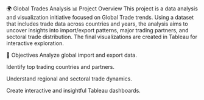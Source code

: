 🌍 Global Trades Analysis
📊 Project Overview
This project is a data analysis and visualization initiative focused on Global Trade trends. Using a dataset that includes trade data across countries and years, the analysis aims to uncover insights into import/export patterns, major trading partners, and sectoral trade distribution. The final visualizations are created in Tableau for interactive exploration.

🎯 Objectives
Analyze global import and export data.

Identify top trading countries and partners.

Understand regional and sectoral trade dynamics.

Create interactive and insightful Tableau dashboards.
